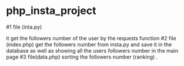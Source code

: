 # php_insta_project

#1 file (inta.py)

it get the followers number of the user by the requests function
#2 file (index.php)
get the followers number from insta.py and save it in the database
as well as showing all the users followers number in the main page
#3 file(data.php)
sorting the followers number (ranking) .
